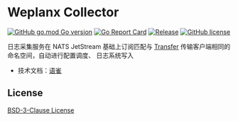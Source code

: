 # Weplanx Collector

[![GitHub go.mod Go version](https://img.shields.io/github/go-mod/go-version/weplanx/collector?style=flat-square)](https://github.com/weplanx/collector)
[![Go Report Card](https://goreportcard.com/badge/github.com/weplanx/collector?style=flat-square)](https://goreportcard.com/report/github.com/weplanx/collector)
[![Release](https://img.shields.io/github/v/release/weplanx/collector.svg?style=flat-square)](https://github.com/weplanx/collector)
[![GitHub license](https://img.shields.io/github/license/weplanx/collector?style=flat-square)](https://raw.githubusercontent.com/weplanx/collector/main/LICENSE)

日志采集服务在 NATS JetStream 基础上订阅匹配与 [Transfer](https://github.com/weplanx/transfer) 传输客户端相同的命名空间，自动进行配置调度、 日志系统写入

- 技术文档：[语雀](https://www.yuque.com/kainonly/weplanx/collector)

## License

[BSD-3-Clause License](https://github.com/weplanx/collector/blob/main/LICENSE)
